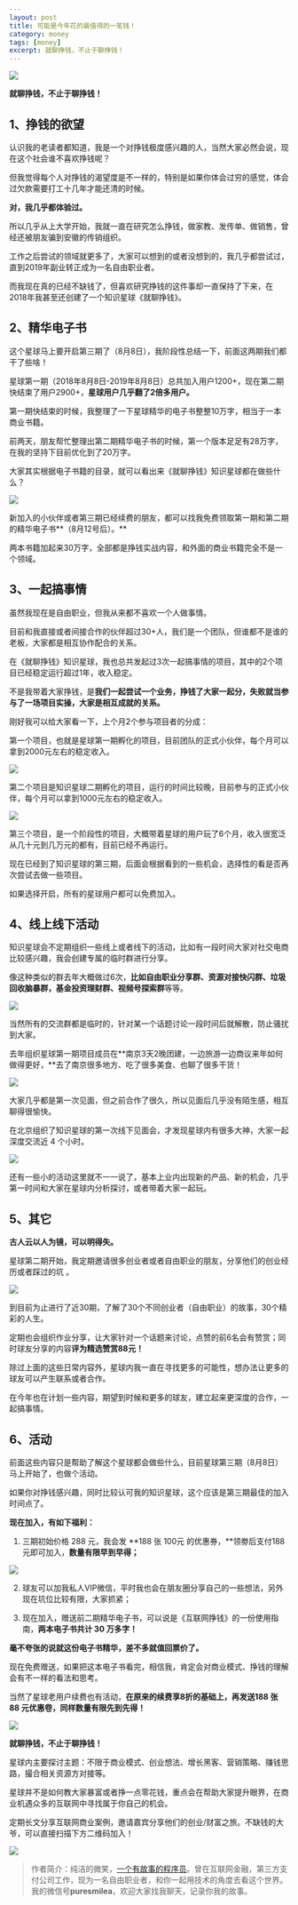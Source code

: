 ```yaml
---
layout: post
title: 可能是今年花的最值得的一笔钱！
category: money
tags: [money]
excerpt: 就聊挣钱，不止于聊挣钱！
---
```


![](http://favorites.ren/assets/images/2020/it/yibiqian/yibiqian01.jpg) 

**就聊挣钱，不止于聊挣钱！**

## 1、挣钱的欲望

认识我的老读者都知道，我是一个对挣钱极度感兴趣的人，当然大家必然会说，现在这个社会谁不喜欢挣钱呢？

但我觉得每个人对挣钱的渴望度是不一样的，特别是如果你体会过穷的感觉，体会过欠款需要打工十几年才能还清的时候。

**对，我几乎都体验过。**

所以几乎从上大学开始，我就一直在研究怎么挣钱，做家教、发传单、做销售，曾经还被朋友骗到安徽的传销组织。

工作之后尝试的领域就更多了，大家可以想到的或者没想到的，我几乎都尝试过，直到2019年副业转正成为一名自由职业者。

而我现在真的已经不缺钱了，但喜欢研究挣钱的这件事却一直保持了下来，在2018年我甚至还创建了一个知识星球《就聊挣钱》。

## 2、精华电子书

这个星球马上要开启第三期了（8月8日），我阶段性总结一下，前面这两期我们都干了些啥！

星球第一期（2018年8月8日-2019年8月8日）总共加入用户1200+，现在第二期快结束了用户2900+，**星球用户几乎翻了2倍多用户。**

第一期快结束的时候，我整理了一下星球精华的电子书整整10万字，相当于一本商业书籍。

前两天，朋友帮忙整理出第二期精华电子书的时候，第一个版本足足有28万字，在我的坚持下目前优化到了20万字。

大家其实根据电子书籍的目录，就可以看出来《就聊挣钱》知识星球都在做些什么？

![](http://favorites.ren/assets/images/2020/it/yibiqian/yibiqian02.jpg) 

新加入的小伙伴或者第三期已经续费的朋友，都可以找我免费领取第一期和第二期的精华电子书**（8月12号后）。**

两本书籍加起来30万字，全部都是挣钱实战内容，和外面的商业书籍完全不是一个领域。

## 3、一起搞事情

虽然我现在是自由职业，但我从来都不喜欢一个人做事情。

目前和我直接或者间接合作的伙伴超过30+人，我们是一个团队，但谁都不是谁的老板，大家都是相互协作配合的关系。

在《就聊挣钱》知识星球，我也总共发起过3次一起搞事情的项目，其中的2个项目已经稳定运行超过1年，收入稳定。

不是我带着大家挣钱，是**我们一起尝试一个业务，挣钱了大家一起分，失败就当参与了一场项目实操，大家是相互成就的关系。**

刚好我可以给大家看一下，上个月2个参与项目者的分成：

第一个项目，也就是星球第一期孵化的项目，目前团队的正式小伙伴，每个月可以拿到2000元左右的稳定收入。

![](http://favorites.ren/assets/images/2020/it/yibiqian/yibiqian03.jpg) 

第二个项目是知识星球二期孵化的项目，运行的时间比较晚，目前参与的正式小伙伴，每个月可以拿到1000元左右的稳定收入。

![](http://favorites.ren/assets/images/2020/it/yibiqian/yibiqian04.jpg) 

第三个项目，是一个阶段性的项目，大概带着星球的用户玩了6个月，收入很宽泛从几十元到几万元的都有，目前已经不再运行。

现在已经到了知识星球的第三期，后面会根据看到的一些机会，选择性的看是否再次尝试去做一些项目。

如果选择开启，所有的星球用户都可以免费加入。

## 4、线上线下活动

知识星球会不定期组织一些线上或者线下的活动，比如有一段时间大家对社交电商比较感兴趣，我会创建专属的临时群进行分享。

像这种类似的群去年大概做过6次，**比如自由职业分享群、资源对接快闪群、垃圾回收脑暴群，基金投资理财群、视频号探索群**等等。

![](http://favorites.ren/assets/images/2020/it/yibiqian/yibiqian05.jpg) 

当然所有的交流群都是临时的，针对某一个话题讨论一段时间后就解散，防止骚扰到大家。

去年组织星球第一期项目成员在**南京3天2晚团建，一边旅游一边商议来年如何做得更好，**去了南京很多地方、吃了很多美食、也聊了很多干货！

![](http://favorites.ren/assets/images/2020/it/yibiqian/yibiqian06.jpg) 

大家几乎都是第一次见面，但之前合作了很久，所以见面后几乎没有陌生感，相互聊得很愉快。

在北京组织了知识星球的第一次线下见面会，才发现星球内有很多大神，大家一起深度交流近 4 个小时。

![](http://favorites.ren/assets/images/2020/it/yibiqian/yibiqian07.jpg) 

还有一些小的活动这里就不一一说了，基本上业内出现新的产品、新的机会，几乎第一时间和大家在星球内分析探讨，或者带着大家一起玩。

## 5、其它

**古人云以人为镜，可以明得失。**

星球第二期开始，我定期邀请很多创业者或者自由职业的朋友，分享他们的创业经历或者踩过的坑 。

![](http://favorites.ren/assets/images/2020/it/yibiqian/yibiqian08.jpg) 

到目前为止进行了近30期，了解了30个不同创业者（自由职业）的故事，30个精彩的人生。

定期也会组织作业分享，让大家针对一个话题来讨论，点赞的前6名会有赞赏；同时球友分享的内容**评为精选赞赏88元！**

除过上面的这些日常内容外，星球内我一直在寻找更多的可能性，想办法让更多的球友可以产生联系或者合作。

在今年也在计划一些内容，期望到时候和更多的球友，建立起来更深度的合作，一起搞事情。

## 6、活动

前面这些内容只是帮助了解这个星球都会做些什么，目前星球第三期（8月8日）马上开始了，也做个活动。

如果你对挣钱感兴趣，同时比较认可我的知识星球，这个应该是第三期最佳的加入时间点了。

**现在加入，有如下福利：**

1. 三期初始价格 288 元，我会发 **188 张 100元 的优惠券，**领劵后支付188 元即可加入，**数量有限早到早得；**

![](http://favorites.ren/assets/images/2020/it/yibiqian/yibiqian09.jpg) 

2. 球友可以加我私人VIP微信，平时我也会在朋友圈分享自己的一些想法，另外现在坑位比较有限，大家抓紧；

3. 现在加入，赠送前二期精华电子书，可以说是《互联网挣钱》的一份使用指南，**两本电子书共计 30 万多字！**

**毫不夸张的说就这份电子书精华，差不多就值回票价了。**

现在免费赠送，如果把这本电子书看完，相信我，肯定会对商业模式、挣钱的理解会有不一样的看法和思考。

当然了星球老用户续费也有活动，**在原来的续费享8折的基础上，再发送188 张 88 元优惠卷，同样数量有限先到先得！**

![](http://favorites.ren/assets/images/2020/it/yibiqian/yibiqian10.jpg) 

**就聊挣钱，不止于聊挣钱！**

星球内主要探讨主题：不限于商业模式、创业想法、增长黑客、营销策略、赚钱思路，撮合相关资源方对接等。

星球并不是如何教大家暴富或者挣一点零花钱，重点会在帮助大家提升眼界，在商业机遇众多的互联网中寻找属于你自己的机会。

定期长文分享互联网商业案例，邀请嘉宾分享他们的创业/财富之旅。不缺钱的大爷，可以直接扫描下方二维码加入！

![](http://favorites.ren/assets/images/2020/it/yibiqian/yibiqian11.jpg) 


>作者简介：纯洁的微笑，[一个有故事的程序员](http://www.ityouknow.com/life/2020/03/25/fengkou-10year.html)。曾在互联网金融，第三方支付公司工作，现为一名自由职业者，和你一起用技术的角度去看这个世界。我的微信号**puresmilea**，欢迎大家找我聊天，记录你我的故事。








